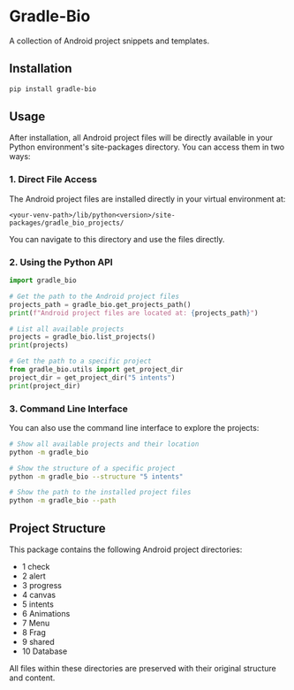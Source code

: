 # Gradle-Bio

A collection of Android project snippets and templates.

## Installation

```bash
pip install gradle-bio
```

## Usage

After installation, all Android project files will be directly available in your Python environment's site-packages directory. You can access them in two ways:

### 1. Direct File Access

The Android project files are installed directly in your virtual environment at:
```
<your-venv-path>/lib/python<version>/site-packages/gradle_bio_projects/
```

You can navigate to this directory and use the files directly.

### 2. Using the Python API

```python
import gradle_bio

# Get the path to the Android project files
projects_path = gradle_bio.get_projects_path()
print(f"Android project files are located at: {projects_path}")

# List all available projects
projects = gradle_bio.list_projects()
print(projects)

# Get the path to a specific project
from gradle_bio.utils import get_project_dir
project_dir = get_project_dir("5 intents")
print(project_dir)
```

### 3. Command Line Interface

You can also use the command line interface to explore the projects:

```bash
# Show all available projects and their location
python -m gradle_bio

# Show the structure of a specific project
python -m gradle_bio --structure "5 intents"

# Show the path to the installed project files
python -m gradle_bio --path
```

## Project Structure

This package contains the following Android project directories:

- 1 check
- 2 alert
- 3 progress
- 4 canvas
- 5 intents
- 6 Animations
- 7 Menu
- 8 Frag
- 9 shared
- 10 Database

All files within these directories are preserved with their original structure and content.
